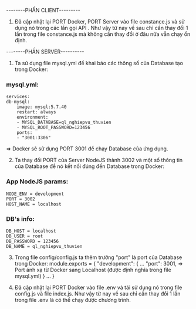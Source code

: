 --------PHẦN CLIENT---------
1. Đã cập nhật lại PORT Docker, PORT Server vào file constance.js và sử dụng nó trong các lần gọi API . Như vậy từ nay về sau chỉ cần thay đổi 1 lần trong file constance.js mà không cần thay đổi ở đâu nữa vẫn chạy ổn định.





--------PHẦN SERVER----------
1. Ta sử dụng file mysql.yml để khai báo các thông số của Database tạo trong Docker:
### mysql.yml:
    services:
    db-mysql:
        image: mysql:5.7.40
        restart: always
        environment:
        - MYSQL_DATABASE=ql_nghiepvu_thuvien
        - MYSQL_ROOT_PASSWORD=123456
        ports:
        - "3001:3306"
=> Docker sẽ sử dụng PORT 3001 để chạy Database của ứng dụng.

2. Ta thay đổi PORT của Server NodeJS thành 3002 và một số thông tin của Database để nó kết nối đúng
đến Database trong Docker:
### App NodeJS params:
    NODE_ENV = development
    PORT = 3002
    HOST_NAME = localhost
### DB's info:
    DB_HOST = localhost
    DB_USER = root
    DB_PASSWORD = 123456
    DB_NAME = ql_nghiepvu_thuvien

3. Trong file config/config.js ta thêm trường "port" là port của Database trong Docker:
module.exports = {
  "development": {
    ...
    "port": 3001, => Port ánh xạ từ Docker sang Localhost (được định nghĩa trong file mysql.yml)
  }
  ...
}

4. Đã cập nhật lại PORT Docker vào file .env và tái sử dụng nó trong file config.js và file index.js. Như vậy từ nay về sau chỉ cần thay đổi 1 lần trong file .env là có thể chạy được chương trình.